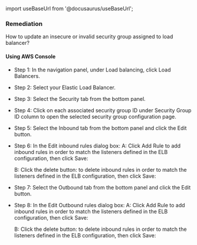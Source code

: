 import useBaseUrl from '@docusaurus/useBaseUrl';

### Remediation
How to update an insecure or invalid security group assigned to load balancer?

#### Using AWS Console

- Step 1: In the navigation panel, under Load balancing, click Load Balancers.

- Step 2: Select your Elastic Load Balancer.

- Step 3: Select the Security tab from the bottom panel.

- Step 4: Click on each associated security group ID under Security Group ID column to open the selected security group configuration page.

- Step 5: Select the Inbound tab from the bottom panel and click the Edit button.

- Step 6: In the Edit inbound rules dialog box:
	A: Click Add Rule to add inbound rules in order to match the listeners defined in the ELB configuration, then click Save:
	
    B: Click the delete button:  to delete inbound rules in order to match the listeners defined in the ELB configuration, then click Save:
		
- Step 7: Select the Outbound tab from the bottom panel and click the Edit button.

- Step 8: In the Edit Outbound rules dialog box:
	A: Click Add Rule to add inbound rules in order to match the listeners defined in the ELB configuration, then click Save:
	
    B: Click the delete button: to delete inbound rules in order to match the listeners defined in the ELB configuration, then click Save: